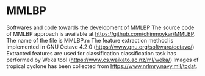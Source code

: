 # MMLBP
Softwares and code towards the development of MMLBP
The source code of MMLBP approach is available at https://github.com/chinmoykar/MMLBP. 
The name of the file is MMLBP.m
The feature extraction method is implemented in GNU Octave 4.2.0 (https://www.gnu.org/software/octave/) 
Extracted features are used for classification
classification task has performed by Weka tool (https://www.cs.waikato.ac.nz/ml/weka/) 
Images of tropical cyclone has been collected from https://www.nrlmry.navy.mil/tcdat. 
